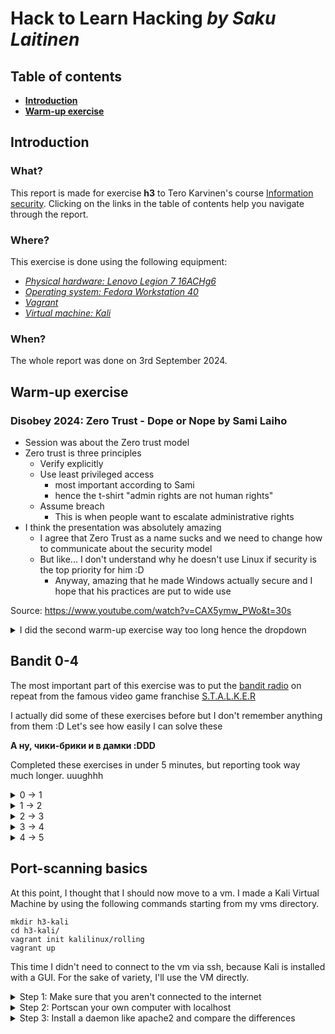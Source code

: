# Hack to Learn Hacking _by Saku Laitinen_

## Table of contents

- **[Introduction](https://github.com/KebabGarva/basic-network-security/blob/main/h3.md#introduction)**
- **[Warm-up exercise](https://github.com/KebabGarva/basic-network-security/blob/main/h3.md#warm-up-exercise)**

## Introduction

### What?

This report is made for exercise **h3** to Tero Karvinen's course [Information security](https://terokarvinen.com/information-security/). Clicking on the links in the table of contents help you navigate through the report.

### Where?

This exercise is done using the following equipment:

- [*Physical hardware: Lenovo Legion 7 16ACHg6*](https://nanoreview.net/en/laptop/lenovo-legion-7-2021-amd?m=c.1_g.3_r.3_s.3)
- [*Operating system: Fedora Workstation 40*](https://fedoraproject.org/workstation/download)
- [*Vagrant*](https://developer.hashicorp.com/vagrant/tutorials/getting-started)
- [*Virtual machine: Kali*](https://app.vagrantup.com/kalilinux/boxes/rolling)

### When?

The whole report was done on 3rd September 2024.

## Warm-up exercise

### Disobey 2024: Zero Trust - Dope or Nope by Sami Laiho

- Session was about the Zero trust model
- Zero trust is three principles
  - Verify explicitly
  - Use least privileged access
    - most important according to Sami
    - hence the t-shirt "admin rights are not human rights"
  - Assume breach
    - This is when people want to escalate administrative rights
- I think the presentation was absolutely amazing
  - I agree that Zero Trust as a name sucks and we need to change how to communicate about the security model
  - But like... I don't understand why he doesn't use Linux if security is the top priority for him :D
    - Anyway, amazing that he made Windows actually secure and I hope that his practices are put to wide use
   
Source: https://www.youtube.com/watch?v=CAX5ymw_PWo&t=30s

<details>

<summary>I did the second warm-up exercise way too long hence the dropdown</summary>

### Command Line Basics Revisited by Tero Karvinen

- **Use the tab key religiously (my opinion)**
  - it autocompletes or gives suggestions of all possible e.g. files that you can manipulate or move to

- `pwd` (print working directory) shows the full path of the directory, where the current user is currently located

![image](https://github.com/user-attachments/assets/0f3d7937-d366-43dc-9d38-0d9a25ab1bb4)

- `ls` (list) shows what files the directory contains
  - by default it doesn't show exactly everything like dotfiles.
  
    ![image](https://github.com/user-attachments/assets/c322069f-daf7-48fd-a717-37e912732a02)

  - add the flag `-a` to show all the files

  ![image](https://github.com/user-attachments/assets/343920c7-4c4d-4ff9-a438-6f37c638ace7)

- `cd` (change directory) is used to navigate through the file system. (Notice how directory changed)

![image](https://github.com/user-attachments/assets/a872b0a2-3601-4e75-887d-09ea2d5d3192)

  
  - don't know where to navigate? use `ls` to check the files


    ![image](https://github.com/user-attachments/assets/b500ff61-53a3-4dd9-ad60-63cbbc17b484)

  - if you try this exercise by yourself, for the love of god... **DO NOT WRITE THE WHOLE DIRECTORY NAME BY HAND! USE TAB TO AUTOCOMPLETE! BASH IS VERY SMART!!**

  ![image](https://github.com/user-attachments/assets/4323a25d-5577-4e6b-8ada-7f354236985d)

  - and if you want to return one directory back, type TWO dots **not one, because one dot will not do anything**

  - if you type cd without anything else, it will return back to your home directory regardless where you're located at

    ![image](https://github.com/user-attachments/assets/b0442451-3bf8-4625-84cb-033e4e712a5d)

  - `~` means home so you can use it too if you want. Ideal use for `~` is when you want to "skip" specifying `/home/your-user-name-example/` on your `cd` command.

    ![image](https://github.com/user-attachments/assets/3301a853-f28a-4afe-a2b6-a5a4898420d1)

    ![image](https://github.com/user-attachments/assets/f3fb1ad1-2728-4cbe-ba4b-76a53576ee0e)


- `mkdir` (make directory) will make a directory

  ![image](https://github.com/user-attachments/assets/f2544254-1feb-48a1-bd1f-1d181c0d877b)

  - you can use the `-p` flag to make parent directories as needed
    
    ![image](https://github.com/user-attachments/assets/e824150d-6192-4669-a914-6e2ba933b8cb)

  - and don't remember to **SMASH** that TAB button! *bell sound*


okay this was supposed to be just a warm-up exercise but hey here are some tips to navigate the directory :DD

Source: https://terokarvinen.com/2020/command-line-basics-revisited/

</details>

## Bandit 0-4

The most important part of this exercise was to put the [bandit radio](https://www.youtube.com/watch?v=j_podzD4cSA) on repeat from the famous video game franchise [S.T.A.L.K.E.R](https://en.wikipedia.org/wiki/S.T.A.L.K.E.R.)

I actually did some of these exercises before but I don't remember anything from them :D Let's see how easily I can solve these

**А ну, чики-брики и в дамки :DDD**

Completed these exercises in under 5 minutes, but reporting took way much longer. uuughhh

<details>
<summary>0 -> 1</summary>

### Just connect to the machine using ssh and print the readme to the terminal with cat

Use these commands to solve the exercise

```
ssh bandit.labs.overthewire.org -p 2220 -l bandit0
cat readme
exit
ssh bandit.labs.overthewire.org -p 2220 -l bandit1
```

**IMPORANT: Use CTRL+SHIFT+C to copy and CTRL+SHIFT+V to paste in the bash terminal**

![image](https://github.com/user-attachments/assets/18292129-b80f-4c22-84b3-8d10c216e66f)

This was copy-pasteable from their website

![image](https://github.com/user-attachments/assets/43b93d05-87c0-4bb8-95c8-27d97be41df5)

I just typed `cat` , smashed the tab button, typed r and smashed the tab button again

![image](https://github.com/user-attachments/assets/fc3387f0-af6b-4e6a-9ed7-2e4568589322)

Couldn't connect to bandit1 through bandit0 so I had to `exit`. 

</details>

<details>
<summary>1 -> 2</summary>

### Had to specify the path before the successful cat print

Use these commands to solve the exercise

```
cat ~/-
exit
ssh bandit.labs.overthewire.org -p 2220 -l bandit2
```
![image](https://github.com/user-attachments/assets/733c3a4c-28f7-4d6a-b05f-1cc8bfb5a14d)

Mission failed succesfully when I showed perfectly what commands do not work when trying to print the file to the terminal. I used tab to autocomplete

</details>

<details>
<summary>2 -> 3</summary>

### This is the reason why TAB is your best friend in Bash

Use these commands to solve the exercise... I MEAN JUST SPAM TAB

```
cat JUST SMASH TAB REPEATABLY PLEASE DON'T COPY THIS YOU'LL SEE!
exit
ssh bandit.labs.overthewire.org -p 2220 -l bandit3
```
  
![image](https://github.com/user-attachments/assets/d5f62a6d-ad82-43f4-989d-a2b4d59698d6)

[Ooooh you makin' me liiive now HONAYH](https://youtu.be/HaZpZQG2z10?si=QmVJf9WtX0gnh-3L&t=28)

</details>

<details>
<summary>3 -> 4</summary>

### I mean... I solved this again by just spamming TAB

Use these commands to solve the exercise... OR JUST SPAM TAB

```
cat inhere/...Hiding-From-You
exit
ssh bandit.labs.overthewire.org -p 2220 -l bandit4
```

![image](https://github.com/user-attachments/assets/f9a2ee36-c0d6-48f7-9a98-70ba342e81c7)

You don't need to be in the working directory to print out what is in the file. Just specify the path to the file from your working directory.
  
</details>

<details>
<summary>4 -> 5</summary>

### Again the same thing, but I just manually checked all the files because there were not that many files

Use these commands to solve the exercise... AND USE TAB!

```
cat cat inhere/-file07
exit
ssh bandit.labs.overthewire.org -p 2220 -l bandit5
```
![image](https://github.com/user-attachments/assets/7a58ee3e-23d4-4a96-b2b4-b1ab556082f7)

Use the up arrow key to scroll through the previous commands used.

</details>

## Port-scanning basics

At this point, I thought that I should now move to a vm. I made a Kali Virtual Machine by using the following commands starting from my vms directory.

```
mkdir h3-kali
cd h3-kali/
vagrant init kalilinux/rolling
vagrant up
```
This time I didn't need to connect to the vm via ssh, because Kali is installed with a GUI. For the sake of variety, I'll use the VM directly.

<details>
<summary>Step 1: Make sure that you aren't connected to the internet</summary>

![image](https://github.com/user-attachments/assets/a41dcb23-a9f5-40d7-be45-4c4ff2bf9044)

Because I wanted to be 1000% sure, I unplugged the VM from the internet via VirtualBox GUI. I found the settings on the right bottom corner. I unchecked the setting in question.

Then I pinged the most used dns servers in the world

```
ping 8.8.8.8
ping 1.1.1.1
```

![image](https://github.com/user-attachments/assets/43b91e4d-4659-4c1e-b208-2401e13c551f)

Now let's begin portscanning!

</details>

<details>
<summary>Step 2: Portscan your own computer with localhost</summary>

This is the basic way to test if nmap is working accordingly.

```
sudo nmap localhost
```
![image](https://github.com/user-attachments/assets/932834a1-3729-4e91-bff7-4e535274a467)

This is the way how Tero advised to do this.

```
sudo nmap -A localhost
```
![image](https://github.com/user-attachments/assets/eca1d3ba-c114-4c74-94df-85b89082f656)

The `-A` flag will "enable OS detection, version detection, script scanning, and traceroute" according to `nmap --help`

</details>

<details>
<summary>Step 3: Install a daemon like apache2 and compare the differences</summary>

I installed the apache2 web server.

```
sudo apt-get install apache2
```

![image](https://github.com/user-attachments/assets/5abe6293-cd5a-4b2e-a53b-ed9504aedac7)

Oh wait the apache2 is already installed and I didn't remember to plug the vm to the internet. :DD

Port scanned again.

```
sudo nmap -A localhost
```
Wait what? No differences?

![image](https://github.com/user-attachments/assets/221c4f62-96a8-40c1-bef0-087a24110e0b)


Let me check the status of apache2!

```
sudo systemctl status apache2
```

![image](https://github.com/user-attachments/assets/ad8dc737-dbba-40b6-9ecf-7b1028384277)


Oh wait this explains a lot. Let me start the apache2 service.

```
sudo systemctl start apache2
sudo systemctl status apache2
```

![image](https://github.com/user-attachments/assets/f499aa35-fec9-4f9f-a927-301ae95f6aef)

Okay! Let's try again.

```
sudo nmap -A localhost
```

![image](https://github.com/user-attachments/assets/0f50993e-024b-4560-bf3b-136ffc4ce455)


Now it looks a lot better. The port 80 is open! Let's goooo!!!

</details>
